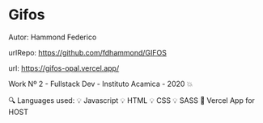 # Gifos
Autor: Hammond Federico 

urlRepo: https://github.com/fdhammond/GIFOS 

url: https://gifos-opal.vercel.app/

Work Nº 2 - Fullstack Dev - Instituto Acamica - 2020 :collision: 

:mag: Languages used: 
:bulb: Javascript 
:bulb: HTML 
:bulb: CSS 
:bulb: SASS 
:rocket: Vercel App for HOST



